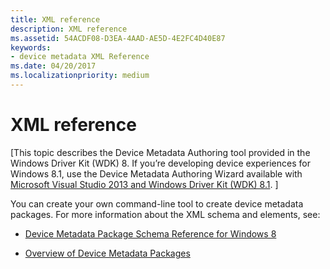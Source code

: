 ```yaml
---
title: XML reference
description: XML reference
ms.assetid: 54ACDF08-D3EA-4AAD-AE5D-4E2FC4D40E87
keywords:
- device metadata XML Reference
ms.date: 04/20/2017
ms.localizationpriority: medium
---
```


# XML reference


\[This topic describes the Device Metadata Authoring tool provided in the Windows Driver Kit (WDK) 8. If you’re developing device experiences for Windows 8.1, use the Device Metadata Authoring Wizard available with [Microsoft Visual Studio 2013 and Windows Driver Kit (WDK) 8.1](https://www.microsoft.com/download/details.aspx?id=42273). \]

You can create your own command-line tool to create device metadata packages. For more information about the XML schema and elements, see:

-   [Device Metadata Package Schema Reference for Windows 8](/previous-versions/windows/hardware/metadata/dn465877(v=vs.85))

-  [Overview of Device Metadata Packages](../install/overview-of-device-metadata-packages.md)
